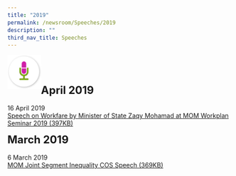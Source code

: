 ```yaml
---
title: "2019"
permalink: /newsroom/Speeches/2019
description: ""
third_nav_title: Speeches
---
```

<img class="micicon" src="/images/speeches/ico_speeches.png" align="left"><br><br><br>


<font size="+2"><b>April 2019</b></font><br><br>
16 April 2019<br>
[Speech on Workfare by Minister of State Zaqy Mohamad at MOM Workplan Seminar 2019  (397KB)](/files/pdf-speeches/Speech%20on%20Workfare%20by%20Minister%20of%20State%20Zaqy%20Mohamad%20at%20MOM%20Workplan%20Seminar%202019.pdf)

<font size="+2"><b>March 2019</b></font><br><br>
6 March 2019<br>
[MOM Joint Segment Inequality COS Speech  (369KB)](/files/pdf-speeches/MOM%20Joint%20Segment%20Inequality%20COS%20Speech.pdf)
<style>
img.micicon {
  height: 15%;
  width: 15%;
}
</style>